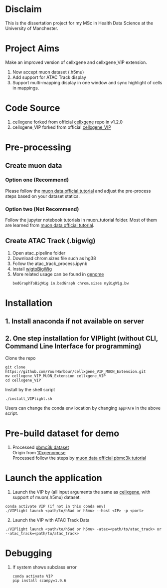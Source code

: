 # Disclaim
This is the dissertation project for my MSc in Health Data Science at the University of Manchester.

# Project Aims
Make an improved version of cellxgene and cellxgene_VIP extension.
1. Now accept muon dataset (.h5mu)
2. Add support for ATAC Track display
3. Support multi-mapping display in one window and sync highlight of cells in mappings.

# Code Source
1. cellxgene forked from official [cellxgene](https://github.com/chanzuckerberg/cellxgene) repo in v1.2.0
2. cellxgene_VIP forked from official [cellxgene_VIP](https://interactivereport.github.io/cellxgene_VIP/cellxgene_VIP.png?raw=true "cellxgene_VIP")

# Pre-processing
## Create muon data
### Option one (**Recommend**)
Please follow the [muon data official tutorial](https://muon-tutorials.readthedocs.io/en/latest/index.html) and adjust the pre-process steps based on your dataset statics.
### Option two (**Not Recommend**)
Follow the jupyter notebook tutorials in muon_tutorial folder. 
Most of them are learned from [muon data official tutorial](https://muon-tutorials.readthedocs.io/en/latest/index.html).

## Create ATAC Track (.bigwig)
1. Open atac_pipeline folder
2. Download chrom.sizes file such as hg38
3. Follow the atac_track_process.ipynb
4. Install [wigtoBigWig](https://hgdownload.cse.ucsc.edu/admin/exe/)
5. More related usage can be found in [genome](https://genome.ucsc.edu/goldenpath/help/bigWig.html)
   ```
   bedGraphToBigWig in.bedGraph chrom.sizes myBigWig.bw
   ```

# Installation
## 1. Install anaconda if not available on server
## 2. One step installation for VIPlight (without CLI, Command Line Interface for programming)
Clone the repo
```
git clone https://github.com/YourHarbour/cellxgene_VIP_MUON_Extension.git
mv cellxgene_VIP_MUON_Extension cellxgene_VIP
cd cellxgene_VIP
```
Install by the shell script
```
./install_VIPlight.sh
```
Users can change the conda env location by changing ```appPATH``` in the above script.

# Pre-build dataset for demo
1. Processed [pbmc3k dataset](https://drive.google.com/drive/folders/1S04oOsvj0u3Kz-oO8g9yOyAWLxTZbCH1?usp=sharing)  
   Origin from [10xgenomcse](https://www.10xgenomics.com/resources/datasets/frozen-human-healthy-brain-tissue-3-k-1-standard-2-0-0)  
   Processed follow the steps by [muon data official pbmc3k tutorial](https://muon-tutorials.readthedocs.io/en/latest/single-cell-rna-atac/brain3k/1-Processing-and-Integration.html)

# Launch the application
1. Launch the VIP by (all input arguments the same as [cellxgene](https://github.com/chanzuckerberg/cellxgene), with support of muon(.h5mu) dataset.
```
conda activate VIP (if not in this conda env)
./VIPlight launch <path/to/h5ad or h5mu> --host <IP> -p <port>
```
2. Launch the VIP with ATAC Track Data
```
./VIPlight launch <path/to/h5ad or h5mu> -atac=<path/to/atac_track> or --atac_track=<path/to/atac_track>
```

# Debugging
1. If system shows subclass error
   ```
   conda activate VIP
   pip install scanpy=1.9.6
   ```
